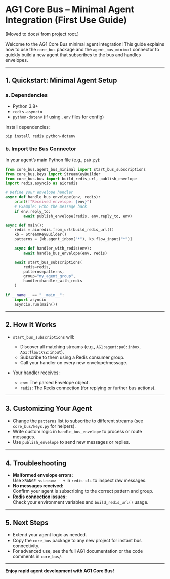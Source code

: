 # AG1 Core Bus – Minimal Agent Integration (First Use Guide)

(Moved to docs/ from project root.)

Welcome to the AG1 Core Bus minimal agent integration! This guide explains how to use the `core_bus` package and the `agent_bus_minimal` connector to quickly build a new agent that subscribes to the bus and handles envelopes.

---

## 1. **Quickstart: Minimal Agent Setup**

### a. **Dependencies**

- Python 3.8+
- `redis.asyncio`
- `python-dotenv` (if using `.env` files for config)

Install dependencies:
```sh
pip install redis python-dotenv
```

### b. **Import the Bus Connector**

In your agent’s main Python file (e.g., `pa0.py`):

```python
from core_bus.agent_bus_minimal import start_bus_subscriptions
from core_bus.keys import StreamKeyBuilder
from core_bus.bus import build_redis_url, publish_envelope
import redis.asyncio as aioredis

# Define your envelope handler
async def handle_bus_envelope(env, redis):
    print(f"Received envelope: {env}")
    # Example: Echo the message back
    if env.reply_to:
        await publish_envelope(redis, env.reply_to, env)

async def main():
    redis = aioredis.from_url(build_redis_url())
    kb = StreamKeyBuilder()
    patterns = [kb.agent_inbox("*"), kb.flow_input("*")]

    async def handler_with_redis(env):
        await handle_bus_envelope(env, redis)

    await start_bus_subscriptions(
        redis=redis,
        patterns=patterns,
        group="my_agent_group",
        handler=handler_with_redis
    )

if __name__ == "__main__":
    import asyncio
    asyncio.run(main())
```

---

## 2. **How It Works**

- `start_bus_subscriptions` will:
    - Discover all matching streams (e.g., `AG1:agent:pa0:inbox`, `AG1:flow:XYZ:input`).
    - Subscribe to them using a Redis consumer group.
    - Call your handler on every new envelope/message.

- Your handler receives:
    - `env`: The parsed Envelope object.
    - `redis`: The Redis connection (for replying or further bus actions).

---

## 3. **Customizing Your Agent**

- Change the `patterns` list to subscribe to different streams (see `core_bus/keys.py` for helpers).
- Write custom logic in `handle_bus_envelope` to process or route messages.
- Use `publish_envelope` to send new messages or replies.

---

## 4. **Troubleshooting**

- **Malformed envelope errors:**  
  Use `XRANGE <stream> - +` in `redis-cli` to inspect raw messages.
- **No messages received:**  
  Confirm your agent is subscribing to the correct pattern and group.
- **Redis connection issues:**  
  Check your environment variables and `build_redis_url()` usage.

---

## 5. **Next Steps**

- Extend your agent logic as needed.
- Copy the `core_bus` package to any new project for instant bus connectivity.
- For advanced use, see the full AG1 documentation or the code comments in `core_bus/`.

---

**Enjoy rapid agent development with AG1 Core Bus!**
